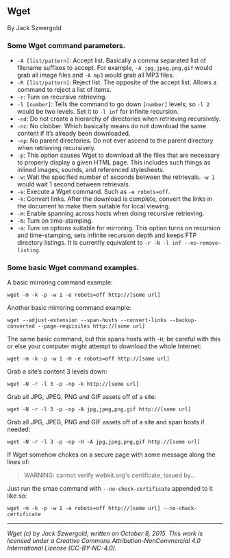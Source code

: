 ## Wget

By Jack Szwergold

### Some Wget command parameters.

- `-A [list/pattern]`: Accept list. Basically a comma separated list of filename suffixes to accept. For example, `-A jpg,jpeg,png,gif` would grab all image files and `-A mp3` would grab all MP3 files.
- `-R [list/pattern]`: Reject list. The opposite of the accept list. Allows a command to reject a list of items.
- `-r`: Turn on recursive retrieving.
- `-l [number]`: Tells the command to go down `[number]` levels; so `-l 2` would be two levels. Set it to `-l inf` for infinite recursion.
- `-nd`: Do not create a hierarchy of directories when retrieving recursively.
- `-nc`: No clobber. Which basically means do not download the same content if it’s already been downloaded.
- `-np`: No parent directories. Do not ever ascend to the parent directory when retrieving recursively.
- `-p`: This option causes Wget to download all the files that are necessary to properly display a given HTML page. This includes such things as inlined images, sounds, and referenced stylesheets.
- `-w`: Wait the specified number of seconds between the retrievals. `-w 1` would wait 1 second between retrievals.
- `-e`: Execute a Wget command. Such as `-e robots=off`.
- `-k`: Convert links. After the download is complete, convert the links in the document to make them suitable for local viewing.
- `-H`: Enable spanning across hosts when doing recursive retrieving.
- `-N`: Turn on time-stamping.
- `-m`: Turn on options suitable for mirroring. This option turns on recursion and time-stamping, sets infinite recursion depth and keeps FTP directory listings. It is currently equivalent to `-r -N -l inf --no-remove-listing`.

### Some basic Wget command examples.

A basic mirroring command example:

	wget -m -k -p -w 1 -e robots=off http://[some url]

Another basic mirroring command example:

	wget --adjust-extension --span-hosts --convert-links --backup-converted --page-requisites http://[some url]

The same basic command, but this spans hosts with `-H`; be careful with this or else your computer might attempt to download the whole Internet:

	wget -m -k -p -w 1 -H -e robots=off http://[some url]

Grab a site’s content 3 levels down:

	wget -N -r -l 3 -p -np -k http://[some url]

Grab all JPG, JPEG, PNG and GIF assets off of a site:

	wget -N -r -l 3 -p -np -A jpg,jpeg,png,gif http://[some url]

Grab all JPG, JPEG, PNG and GIF assets off of a site and span hosts if needed:

	wget -N -r -l 3 -p -np -H -A jpg,jpeg,png,gif http://[some url]

If Wget somehow chokes on a secure page with some message along the lines of:

> WARNING: cannot verify webkit.org's certificate, issued by…

Just run the smae command with `--no-check-certificate` appended to it like so:

	wget -m -k -p -w 1 -e robots=off http://[some url] --no-check-certificate

***

*Wget (c) by Jack Szwergold; written on October 8, 2015. This work is licensed under a Creative Commons Attribution-NonCommercial 4.0 International License (CC-BY-NC-4.0).*